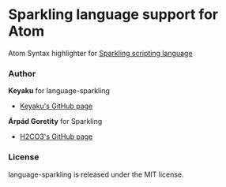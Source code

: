 # Sparkling language support for Atom

Atom Syntax highlighter for [Sparkling scripting language](https://h2co3.github.io/ "Sparkling's GitHub IO Page")

### Author
**Keyaku** for language-sparkling  
* [Keyaku's GitHub page](https://github.com/Keyaku)

**Árpád Goretity** for Sparkling
* [H2CO3's GitHub page](https://github.com/H2CO3)

### License
language-sparkling is released under the MIT license.
